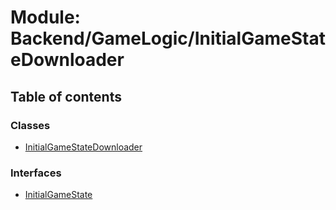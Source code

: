 # Module: Backend/GameLogic/InitialGameStateDownloader

## Table of contents

### Classes

- [InitialGameStateDownloader](../classes/Backend_GameLogic_InitialGameStateDownloader.InitialGameStateDownloader.md)

### Interfaces

- [InitialGameState](../interfaces/Backend_GameLogic_InitialGameStateDownloader.InitialGameState.md)

